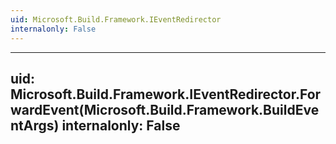 ```yaml
---
uid: Microsoft.Build.Framework.IEventRedirector
internalonly: False
---
```


---
uid: Microsoft.Build.Framework.IEventRedirector.ForwardEvent(Microsoft.Build.Framework.BuildEventArgs)
internalonly: False
---
